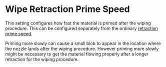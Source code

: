 Wipe Retraction Prime Speed
====
This setting configures how fast the material is primed after the wiping procedure. This can be configured separately from the ordinary [retraction prime speed](travel/retraction_prime_speed.md).

Priming more slowly can cause a small blob to appear in the location where the nozzle lands after the wiping procedure. However priming more slowly might be necessary to get the material flowing properly after a longer retraction for the wiping procedure.